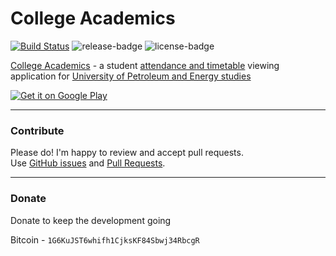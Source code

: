 College Academics
===========
[![Build Status][ci-badge]][ci-link] ![release-badge] ![license-badge]

[College Academics][play-store] - a student [attendance and timetable](https://upes.winnou.net/)  viewing application for [University of Petroleum and Energy studies](http://www.upes.ac.in/)  
  
  
<a href="https://play.google.com/store/apps/details?id=com.shalzz.attendance">
  <img alt="Get it on Google Play"
       src="https://developer.android.com/images/brand/en_generic_rgb_wo_60.png" />
</a>

---

### Contribute

Please do! I'm happy to review and accept pull requests.<br>
Use [GitHub issues][2] and [Pull Requests][3].

---

### Donate

Donate to keep the development going

Bitcoin  - `1G6KuJST6whifh1CjksKF84Sbwj34RbcgR`

[1]: https://github.com/Shalzz/college-academics/releases
[2]: https://github.com/Shalzz/college-academics/issues
[3]: https://github.com/Shalzz/college-academics/pulls
[play-store]: https://play.google.com/store/apps/details?id=com.shalzz.attendance
[ci-badge]: https://travis-ci.org/Shalzz/college-academics.svg?branch=dev
[ci-link]: https://travis-ci.org/Shalzz/college-academics
[release-badge]:https://img.shields.io/github/release/shalzz/college-academics.svg
[license-badge]: https://img.shields.io/badge/license-GPLv2-blue.svg
